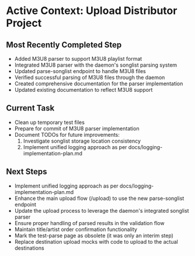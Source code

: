 # Active Context: Upload Distributor Project

## Most Recently Completed Step
- Added M3U8 parser to support M3U8 playlist format
- Integrated M3U8 parser with the daemon's songlist parsing system
- Updated parse-songlist endpoint to handle M3U8 files
- Verified successful parsing of M3U8 files through the daemon
- Created comprehensive documentation for the parser implementation
- Updated existing documentation to reflect M3U8 support

## Current Task
- Clean up temporary test files
- Prepare for commit of M3U8 parser implementation
- Document TODOs for future improvements:
  1. Investigate songlist storage location consistency
  2. Implement unified logging approach as per docs/logging-implementation-plan.md

## Next Steps
- Implement unified logging approach as per docs/logging-implementation-plan.md
- Enhance the main upload flow (/upload) to use the new parse-songlist endpoint
- Update the upload process to leverage the daemon's integrated songlist parser
- Ensure proper handling of parsed results in the validation flow
- Maintain title/artist order confirmation functionality
- Mark the test-parse page as obsolete (it was only an interim step)
- Replace destination upload mocks with code to upload to the actual destinations
